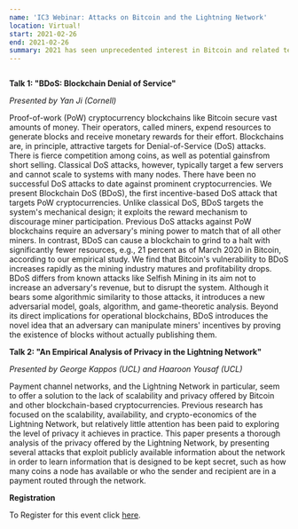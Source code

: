 ```yaml
---
name: 'IC3 Webinar: Attacks on Bitcoin and the Lightning Network'
location: Virtual!
start: 2021-02-26
end: 2021-02-26
summary: 2021 has seen unprecedented interest in Bitcoin and related technologies like the Lightning Network. As these technologies see increases in use, volume, and price, we must consider: how secure and private are they really? Join us for our February webinar to learn about two relevant attacks from IC3 researchers at Cornell and UCL.
---
```



<div class="ui piled segment">
  <img class="ui centered image" src="../images/events/IC3 2_26 Webinar Banner.jpg" alt=""/>
</div>

**Talk 1: "BDoS: Blockchain Denial of Service"**

*Presented by Yan Ji (Cornell)*

Proof-of-work (PoW) cryptocurrency blockchains like Bitcoin secure vast amounts of money. Their operators, called miners, expend resources to generate blocks and receive monetary rewards for their effort. Blockchains are, in principle, attractive targets for Denial-of-Service (DoS) attacks. There is fierce competition among coins, as well as potential gainsfrom short selling. Classical DoS attacks, however, typically target a few servers and cannot scale to systems with many nodes. There have been no successful DoS attacks to date against prominent cryptocurrencies. We present Blockchain DoS (BDoS), the first incentive-based DoS attack that targets PoW cryptocurrencies. Unlike classical DoS, BDoS targets the system's mechanical design; it exploits the reward mechanism to discourage miner participation. Previous DoS attacks against PoW blockchains require an adversary's mining power to match that of all other miners. In contrast, BDoS can cause a blockchain to grind to a halt with significantly fewer resources, e.g., 21 percent as of March 2020 in Bitcoin, according to our empirical study. We find that Bitcoin's vulnerability to BDoS increases rapidly as the mining industry matures and profitability drops. BDoS differs from known attacks like Selfish Mining in its aim not to increase an adversary's revenue, but to disrupt the system. Although it bears some algorithmic similarity to those attacks, it introduces a new adversarial model, goals, algorithm, and game-theoretic analysis. Beyond its direct implications for operational blockchains, BDoS introduces the novel idea that an adversary can manipulate miners' incentives by proving the existence of blocks without actually publishing them.


**Talk 2: "An Empirical Analysis of Privacy in the Lightning Network"**

*Presented by George Kappos (UCL) and Haaroon Yousaf (UCL)*

Payment channel networks, and the Lightning Network in particular, seem to offer a solution to the lack of scalability and privacy offered by Bitcoin and other blockchain-based cryptocurrencies. Previous research has focused on the scalability, availability, and crypto-economics of the Lightning Network, but relatively little attention has been paid to exploring the level of privacy it achieves in practice. This paper presents a thorough analysis of the privacy offered by the Lightning Network, by presenting several attacks that exploit publicly available information about the network in order to learn information that is designed to be kept secret, such as how many coins a node has available or who the sender and recipient are in a payment routed through the network.


**Registration**

To Register for this event click <a href="https://cornell.zoom.us/webinar/register/WN_n0noax7NSKWph4EBtiXUyA">here</a>.
